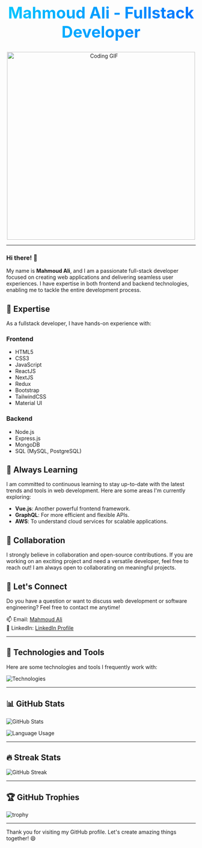 <div align="center">
  <h1 style="background: linear-gradient(90deg, #00c6ff, #0072ff); color: transparent; -webkit-background-clip: text; font-size: 3em;">
    Mahmoud Ali - Fullstack Developer
  </h1>
  <img src="https://media.giphy.com/media/zqihZZ5Qny4q4/giphy.gif?cid=ecf05e47ca905l0n3ycxpp8yugnj5ywhr9dniszcrkddjvmi&ep=v1_gifs_related&rid=giphy.gif&ct=g" alt="Coding GIF" width="500"/>
</div>

---

### Hi there! 👋

My name is **Mahmoud Ali**, and I am a passionate full-stack developer focused on creating web applications and delivering seamless user experiences. I have expertise in both frontend and backend technologies, enabling me to tackle the entire development process.

## 🌟 Expertise

As a fullstack developer, I have hands-on experience with:

### Frontend
- HTML5
- CSS3
- JavaScript
- ReactJS
- NextJS
- Redux
- Bootstrap
- TailwindCSS
- Material UI

### Backend
- Node.js
- Express.js
- MongoDB
- SQL (MySQL, PostgreSQL)

## 🌱 Always Learning

I am committed to continuous learning to stay up-to-date with the latest trends and tools in web development. Here are some areas I'm currently exploring:

- **Vue.js**: Another powerful frontend framework.
- **GraphQL**: For more efficient and flexible APIs.
- **AWS**: To understand cloud services for scalable applications.

## 👯 Collaboration

I strongly believe in collaboration and open-source contributions. If you are working on an exciting project and need a versatile developer, feel free to reach out! I am always open to collaborating on meaningful projects.

## 💬 Let's Connect

Do you have a question or want to discuss web development or software engineering? Feel free to contact me anytime!

📫 Email: [Mahmoud Ali](mailto:alim4697@gmail.com)  
🔗 LinkedIn: [LinkedIn Profile](https://www.linkedin.com/in/mahmoudali01/)

---

## 🚀 Technologies and Tools

Here are some technologies and tools I frequently work with:

![Technologies](https://skillicons.dev/icons?i=js,nodejs,react,mongodb,mysql,postgres,html,css,bootstrap,tailwind,sass,git,github,materialui)

---

## 📊 GitHub Stats

![GitHub Stats](https://github-readme-stats.vercel.app/api?username=MahmoudAliEid&show_icons=true&count_private=true&hide=prs&theme=radical)

![Language Usage](https://github-readme-stats.vercel.app/api/top-langs/?username=MahmoudAliEid&layout=compact&theme=radical)

---

## 🔥 Streak Stats

![GitHub Streak](https://github-readme-streak-stats.herokuapp.com/?user=MahmoudAliEid&theme=radical)

---

## 🏆 GitHub Trophies

![trophy](https://github-profile-trophy.vercel.app/?username=MahmoudAliEid&theme=radical)

---

Thank you for visiting my GitHub profile. Let's create amazing things together! 😄
